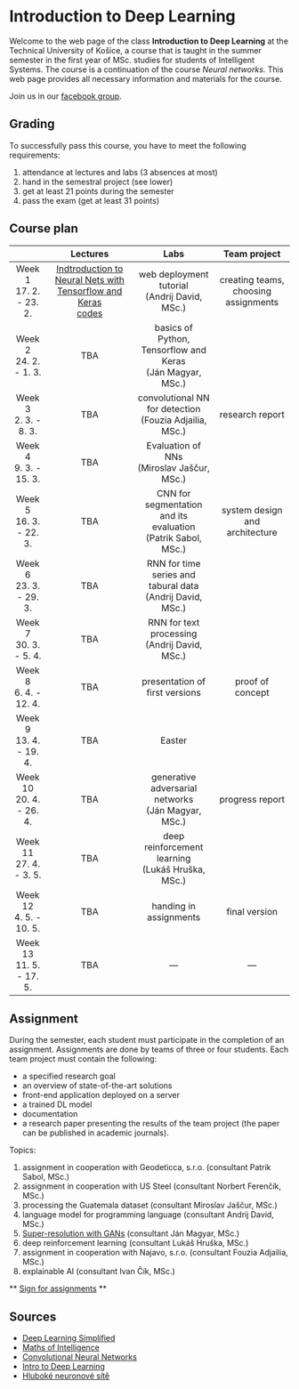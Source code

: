 # Introduction to Deep Learning

Welcome to the web page of the class **Introduction to Deep Learning** at the Technical University of Košice, a course that is taught in the summer semester in the first year of MSc. studies for students of Intelligent Systems. The course is a continuation of the course *Neural networks*. This web page provides all necessary information and materials for the course.

Join us in our [facebook group](https://www.facebook.com/groups/617872348947148/).

## Grading
To successfully pass this course, you have to meet the following requirements:

1. attendance at lectures and labs (3 absences at most)
2. hand in the semestral project (see lower)
3. get at least 21 points during the semester
4. pass the exam (get at least 31 points)

## Course plan
|                            | Lectures |                               Labs                              |             Team project             |
|:--------------------------:|:--------:|:---------------------------------------------------------------:|:------------------------------------:|
| Week 1<br>17. 2. - 23. 2.  | [Indtroduction to Neural Nets with Tensorflow and Keras](lectures/lecture01-tensorflow-and-keras.ipynb)<br>[codes](lectures/lecture01_codes.zip) |         web deployment tutorial<br>(Andrij David, MSc.)         | creating teams, choosing assignments |
| Week 2<br>24. 2. - 1. 3.   |    TBA   |   basics of Python, Tensorflow and Keras<br>(Ján Magyar, MSc.)  |                                      |
| Week 3<br>2. 3. - 8. 3.    |    TBA   |    convolutional NN for detection<br>(Fouzia Adjailia, MSc.)    |            research report           |
| Week 4<br>9. 3. - 15. 3.   |    TBA   |          Evaluation of NNs<br>(Miroslav Jaščur, MSc.)          |                                      |
| Week 5<br>16. 3. - 22. 3.  |    TBA   | CNN for segmentation and its evaluation<br>(Patrik Sabol, MSc.) |    system design and architecture    |
| Week 6<br>23. 3. - 29. 3.  |    TBA   |   RNN for time series and tabural data<br>(Andrij David, MSc.)  |                                      |
| Week 7<br>30. 3. - 5. 4.   |    TBA   |         RNN for text processing<br>(Andrij David, MSc.)         |                                      |
| Week 8<br>6. 4. - 12. 4.   |    TBA   |                  presentation of first versions                 |           proof of concept           |
| Week 9<br>13. 4. - 19. 4.  |    TBA   |                            Easter                               |                                      |
| Week 10<br>20. 4. - 26. 4. |    TBA   |     generative adversarial networks<br>(Ján Magyar, MSc.)       |            progress report           |
| Week 11<br>27. 4. - 3. 5.  |    TBA   |       deep reinforcement learning<br>(Lukáš Hruška, MSc.)       |                                      |
| Week 12<br>4. 5. - 10. 5.  |    TBA   |                      handing in assignments                     |             final version            |
| Week 13<br>11. 5. - 17. 5. |    TBA   |                                 —                               |                   —                  |

## Assignment
During the semester, each student must participate in the completion of an assignment. Assignments are done by teams of three or four students. Each team project must contain the following:

 - a specified research goal
 - an overview of state-of-the-art solutions
 - front-end application deployed on a server
 - a trained DL model
 - documentation
 - a research paper presenting the results of the team project (the paper can be published in academic journals).

Topics:

1. assignment in cooperation with Geodeticca, s.r.o. (consultant Patrik Sabol, MSc.)
2. assignment in cooperation with US Steel (consultant Norbert Ferenčík, MSc.)
3. processing the Guatemala dataset (consultant Miroslav Jaščur, MSc.)
4. language model for programming language (consultant Andrij David, MSc.)
5. [Super-resolution with GANs](assignments/superresolution-with-gans.md) (consultant Ján Magyar, MSc.)
6. deep reinforcement learning (consultant Lukáš Hruška, MSc.)
7. assignment in cooperation with Najavo, s.r.o.  (consultant Fouzia Adjailia, MSc.)
8. explainable AI (consultant Ivan Čík, MSc.)

** [Sign for assignments](https://docs.google.com/spreadsheets/d/1xv3biGtostsQoKTdZxai5tV_PauTdllpiw86H9qovCA/edit?usp=sharing) **

## Sources
 - [Deep Learning Simplified](https://www.youtube.com/watch?v=b99UVkWzYTQ&list=PLjJh1vlSEYgvGod9wWiydumYl8hOXixNu )
 - [Maths of Intelligence](https://www.youtube.com/watch?v=xRJCOz3AfYY&list=PL2-dafEMk2A7mu0bSksCGMJEmeddU_H4D)
 - [Convolutional Neural Networks](https://www.youtube.com/watch?v=ArPaAX_PhIs&list=PLkDaE6sCZn6Gl29AoE31iwdVwSG-KnDzF)
 - [Intro to Deep Learning](http://introtodeeplearning.com)
 - [Hluboké neuronové sítě](https://www.vutbr.cz/www_base/zav_prace_soubor_verejne.php?file_id=119294)
